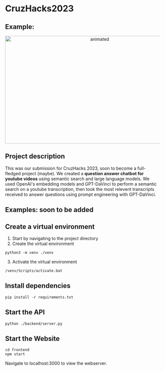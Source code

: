 # CruzHacks2023

## Example:

<p align="center">
  <img src="https://media.giphy.com/media/oepOUjo00amPeTO6ye/giphy.gif" width=600 height=350 alt="animated" />
</p>



## Project description 

This was our submission for CruzHacks 2023, soon to become a full-fledged project (maybe). We created a **question answer chatbot for youtube videos** using semantic search and large language models. We used OpenAI's embedding models and GPT-DaVinci to perform a semantic search on a youtube transcription, then took the most relevent transcripts received to answer questions using prompt engineering with GPT-DaVinci.

## Examples: soon to be added 

## Create a virtual environment
1. Start by navigating to the project directory
2. Create the virtual environment
```console 
python3 -m venv ./venv
```
3. Activate the virtual environment
```console 
/venv/Scripts/activate.bat
```
## Install dependencies
```console 
pip install -r requirements.txt
```
## Start the API
```console 
python ./backend/server.py
```

## Start the Website
```console
cd frontend
npm start
```

Navigate to localhost:3000 to view the webserver.
